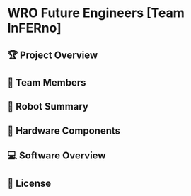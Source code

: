 # WRO Future Engineers [Team InFERno]

## 🏆 Project Overview

## 👥 Team Members

## 🤖 Robot Summary

## 🔧 Hardware Components

## 💻 Software Overview

## 📝 License
